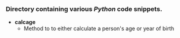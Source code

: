 ### Directory containing various *Python* code snippets.

*   **calcage**
    *   Method to to either calculate a person's age or year of birth
